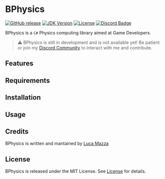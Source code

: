 # BPhysics
[![GitHub release](https://img.shields.io/github/v/release/lucamazzza/BPhysics?color=green&label=latest%20release&sort=semver&style=for-the-badge)](https://github.com/lucamazzza/BPhysics/releases/latest)
[![JDK Version](https://img.shields.io/badge/SDK-7.0-8c58d3.svg?logo=csharp&style=for-the-badge)](https://devblogs.microsoft.com/dotnet/new-features-in-c-7-0/)
[![License](https://img.shields.io/badge/License-MIT-purple?style=for-the-badge)](LICENSE)
[![Discord Badge](https://img.shields.io/discord/1119987238202261664?color=5865F2&label=&logo=discord&logoColor=white&style=for-the-badge)](https://discord.gg/B3yXwmHb2V)

BPhysics is a `C#` Physics computing library aimed at Game Developers.

> ⚠️ BPhysics is still in development and is not available yet! Be patient or join my [Discord Community](https://discord.gg/B3yXwmHb2V) to interact with me and contribute.

## Features


## Requirements


## Installation


## Usage


## Credits
BPhysics is written and mantained by [Luca Mazza](https://mazluc.ch)

## License
BPhysics is released under the MIT License.
See [License](LICENSE) for details.
